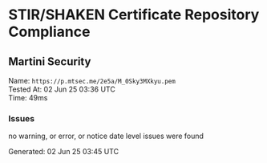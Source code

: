 # STIR/SHAKEN Certificate Repository Compliance

## Martini Security

Name: `https://p.mtsec.me/2e5a/M_0Sky3MXkyu.pem`\
Tested At: 02 Jun 25 03:36 UTC\
Time: 49ms

### Issues

no warning, or error, or notice date level issues were found

Generated: 02 Jun 25 03:45 UTC